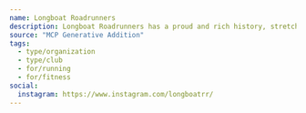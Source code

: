```yaml
---
name: Longboat Roadrunners
description: Longboat Roadrunners has a proud and rich history, stretching back to the 1980s . We are one of the GTAs oldest clubs, and we are still among the top clubs in the region. Our club records tell a story of the strength of the club and the dedication its members , while our newsletter – Wildfire – tells all the other stories!
source: "MCP Generative Addition"
tags:
  - type/organization
  - type/club
  - for/running
  - for/fitness
social:
  instagram: https://www.instagram.com/longboatrr/
---
```

